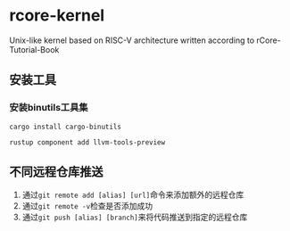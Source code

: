 # rcore-kernel
Unix-like kernel based on RISC-V architecture written according to rCore-Tutorial-Book 


## 安装工具

### 安装binutils工具集
```
cargo install cargo-binutils

rustup component add llvm-tools-preview
```


## 不同远程仓库推送

1. 通过`git remote add [alias] [url]`命令来添加额外的远程仓库
2. 通过`git remote -v`检查是否添加成功
3. 通过`git push [alias] [branch]`来将代码推送到指定的远程仓库